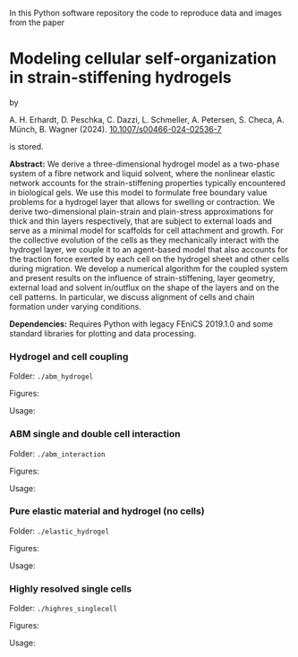 In this Python software repository the code to reproduce data and images from the paper

<h1>Modeling cellular self-organization in strain-stiffening hydrogels</h1>

by

A. H. Erhardt, D. Peschka, C. Dazzi, L. Schmeller, A. Petersen, S. Checa, A. Münch, B. Wagner (2024). [10.1007/s00466-024-02536-7](https://doi.org/10.1007/s00466-024-02536-7)

is stored.

**Abstract:**  We derive a three-dimensional hydrogel model as a two-phase system of a fibre network and liquid solvent, where the
nonlinear elastic network accounts for the strain-stiffening properties typically encountered in biological gels. We use this
model to formulate free boundary value problems for a hydrogel layer that allows for swelling or contraction. We derive
two-dimensional plain-strain and plain-stress approximations for thick and thin layers respectively, that are subject to external
loads and serve as a minimal model for scaffolds for cell attachment and growth. For the collective evolution of the cells as
they mechanically interact with the hydrogel layer, we couple it to an agent-based model that also accounts for the traction
force exerted by each cell on the hydrogel sheet and other cells during migration. We develop a numerical algorithm for the
coupled system and present results on the influence of strain-stiffening, layer geometry, external load and solvent in/outflux
on the shape of the layers and on the cell patterns. In particular, we discuss alignment of cells and chain formation under
varying conditions.

**Dependencies:** Requires Python with legacy FEniCS 2019.1.0 and some standard libraries for plotting and data processing.

<h3>Hydrogel and cell coupling</h3>

Folder: `./abm_hydrogel`

Figures:

Usage:

<h3>ABM single and double cell interaction</h3>

Folder: `./abm_interaction`

Figures:

Usage:

<h3>Pure elastic material and hydrogel (no cells)</h3>

Folder: `./elastic_hydrogel`

Figures:

Usage:

<h3>Highly resolved single cells</h3>

Folder: `./highres_singlecell`

Figures:

Usage:
